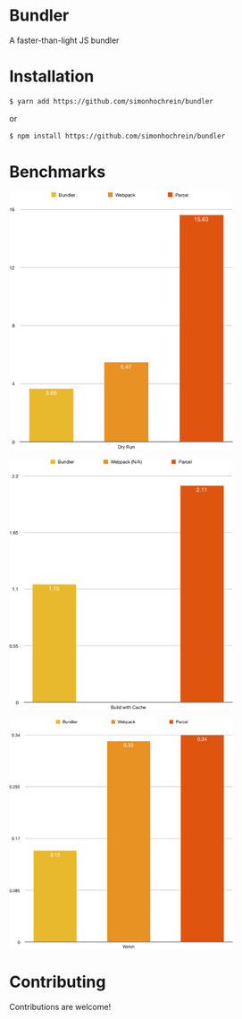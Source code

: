 # Bundler

A faster-than-light JS bundler

# Installation

```bash
$ yarn add https://github.com/simonhochrein/bundler
```

or

```bash
$ npm install https://github.com/simonhochrein/bundler
```

# Benchmarks

![Dry Run](https://raw.githubusercontent.com/simonhochrein/bundler/master/images/dry-run.png)

![Cache](https://raw.githubusercontent.com/simonhochrein/bundler/master/images/cache.png)

![Watch](https://raw.githubusercontent.com/simonhochrein/bundler/master/images/watch.png)

# Contributing
Contributions are welcome!